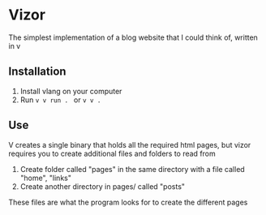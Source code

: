 # Vizor

The simplest implementation of a blog website that I could think of, written in v

## Installation

1. Install vlang on your computer
2. Run ```v v run . ``` or ```v v . ```

## Use

V creates a single binary that holds all the required html pages, but vizor requires you to create additional files and folders to read from

1. Create folder called "pages" in the same directory with a file called "home", "links"
2. Create another directory in pages/ called "posts"

These files are what the program looks for to create the different pages
